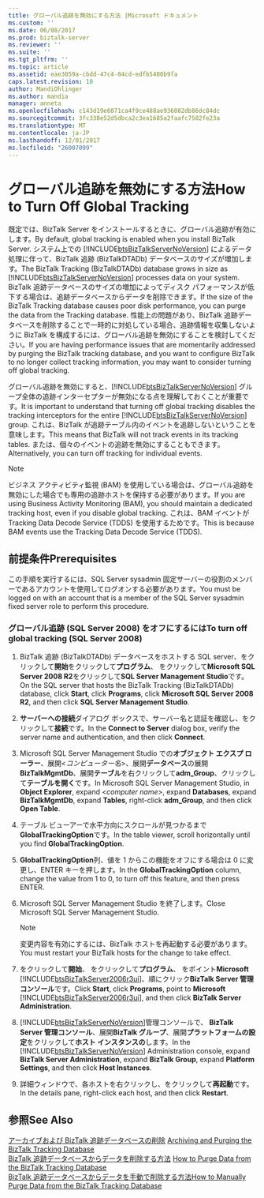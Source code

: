```yaml
---
title: グローバル追跡を無効にする方法 |Microsoft ドキュメント
ms.custom: ''
ms.date: 06/08/2017
ms.prod: biztalk-server
ms.reviewer: ''
ms.suite: ''
ms.tgt_pltfrm: ''
ms.topic: article
ms.assetid: eae3059a-cbdd-47c4-84cd-edfb5480b9fa
caps.latest.revision: 10
author: MandiOhlinger
ms.author: mandia
manager: anneta
ms.openlocfilehash: c143d19e6071ca4f9ce488ae936082db86dc84dc
ms.sourcegitcommit: 3fc338e52d5dbca2c3ea1685a2faafc7582fe23a
ms.translationtype: MT
ms.contentlocale: ja-JP
ms.lasthandoff: 12/01/2017
ms.locfileid: "26007099"
---
```

# <a name="how-to-turn-off-global-tracking"></a><span data-ttu-id="66691-102">グローバル追跡を無効にする方法</span><span class="sxs-lookup"><span data-stu-id="66691-102">How to Turn Off Global Tracking</span></span>
<span data-ttu-id="66691-103">既定では、BizTalk Server をインストールするときに、グローバル追跡が有効にします。</span><span class="sxs-lookup"><span data-stu-id="66691-103">By default, global tracking is enabled when you install BizTalk Server.</span></span> <span data-ttu-id="66691-104">システム上での [!INCLUDE[btsBizTalkServerNoVersion](../includes/btsbiztalkservernoversion-md.md)] によるデータ処理に伴って、BizTalk 追跡 (BizTalkDTADb) データベースのサイズが増加します。</span><span class="sxs-lookup"><span data-stu-id="66691-104">The BizTalk Tracking (BizTalkDTADb) database grows in size as [!INCLUDE[btsBizTalkServerNoVersion](../includes/btsbiztalkservernoversion-md.md)] processes data on your system.</span></span> <span data-ttu-id="66691-105">BizTalk 追跡データベースのサイズの増加によってディスク パフォーマンスが低下する場合は、追跡データベースからデータを削除できます。</span><span class="sxs-lookup"><span data-stu-id="66691-105">If the size of the BizTalk Tracking database causes poor disk performance, you can purge the data from the Tracking database.</span></span> <span data-ttu-id="66691-106">性能上の問題があり、BizTalk 追跡データベースを削除することで一時的に対処している場合、追跡情報を収集しないように BizTalk を構成するには、グローバル追跡を無効にすることを検討してください。</span><span class="sxs-lookup"><span data-stu-id="66691-106">If you are having performance issues that are momentarily addressed by purging the BizTalk tracking database, and you want to configure BizTalk to no longer collect tracking information, you may want to consider turning off global tracking.</span></span>  
  
 <span data-ttu-id="66691-107">グローバル追跡を無効にすると、[!INCLUDE[btsBizTalkServerNoVersion](../includes/btsbiztalkservernoversion-md.md)] グループ全体の追跡インターセプターが無効になる点を理解しておくことが重要です。</span><span class="sxs-lookup"><span data-stu-id="66691-107">It is important to understand that turning off global tracking disables the tracking interceptors for the entire [!INCLUDE[btsBizTalkServerNoVersion](../includes/btsbiztalkservernoversion-md.md)] group.</span></span> <span data-ttu-id="66691-108">これは、BizTalk が追跡テーブル内のイベントを追跡しないということを意味します。</span><span class="sxs-lookup"><span data-stu-id="66691-108">This means that BizTalk will not track events in its tracking tables.</span></span> <span data-ttu-id="66691-109">または、個々のイベントの追跡を無効にすることもできます。</span><span class="sxs-lookup"><span data-stu-id="66691-109">Alternatively, you can turn off tracking for individual events.</span></span>  
  
> [!NOTE]
>  <span data-ttu-id="66691-110">ビジネス アクティビティ監視 (BAM) を使用している場合は、グローバル追跡を無効にした場合でも専用の追跡ホストを保持する必要があります。</span><span class="sxs-lookup"><span data-stu-id="66691-110">If you are using Business Activity Monitoring (BAM), you should maintain a dedicated tracking host, even if you disable global tracking.</span></span> <span data-ttu-id="66691-111">これは、BAM イベントが Tracking Data Decode Service (TDDS) を使用するためです。</span><span class="sxs-lookup"><span data-stu-id="66691-111">This is because BAM events use the Tracking Data Decode Service (TDDS).</span></span>  
  
## <a name="prerequisites"></a><span data-ttu-id="66691-112">前提条件</span><span class="sxs-lookup"><span data-stu-id="66691-112">Prerequisites</span></span>  
 <span data-ttu-id="66691-113">この手順を実行するには、SQL Server sysadmin 固定サーバーの役割のメンバーであるアカウントを使用してログオンする必要があります。</span><span class="sxs-lookup"><span data-stu-id="66691-113">You must be logged on with an account that is a member of the SQL Server sysadmin fixed server role to perform this procedure.</span></span>  
  
### <a name="to-turn-off-global-tracking-sql-server-2008"></a><span data-ttu-id="66691-114">グローバル追跡 (SQL Server 2008) をオフにするには</span><span class="sxs-lookup"><span data-stu-id="66691-114">To turn off global tracking (SQL Server 2008)</span></span>  
  
1.  <span data-ttu-id="66691-115">BizTalk 追跡 (BizTalkDTADb) データベースをホストする SQL server、をクリックして**開始**をクリックして**プログラム**、 をクリックして**Microsoft SQL Server 2008 R2**をクリックして**SQL Server Management Studio**です。</span><span class="sxs-lookup"><span data-stu-id="66691-115">On the SQL server that hosts the BizTalk Tracking (BizTalkDTADb) database, click **Start**, click **Programs**, click **Microsoft SQL Server 2008 R2**, and then click **SQL Server Management Studio**.</span></span>  
  
2.  <span data-ttu-id="66691-116">**サーバーへの接続**ダイアログ ボックスで、サーバー名と認証を確認し、をクリックして**接続**です。</span><span class="sxs-lookup"><span data-stu-id="66691-116">In the **Connect to Server** dialog box, verify the server name and authentication, and then click **Connect**.</span></span>  
  
3.  <span data-ttu-id="66691-117">Microsoft SQL Server Management Studio での**オブジェクト エクスプ ローラー**、展開\<*コンピューター名*\>、展開**データベース**の展開**BizTalkMgmtDb**、展開**テーブル**を右クリックして**adm_Group**、クリックして**テーブルを開く**です。</span><span class="sxs-lookup"><span data-stu-id="66691-117">In Microsoft SQL Server Management Studio, in **Object Explorer**, expand \<*computer name*\>, expand **Databases**, expand **BizTalkMgmtDb**, expand **Tables**, right-click **adm_Group**, and then click **Open Table**.</span></span>  
  
4.  <span data-ttu-id="66691-118">テーブル ビューアーで水平方向にスクロールが見つかるまで**GlobalTrackingOption**です。</span><span class="sxs-lookup"><span data-stu-id="66691-118">In the table viewer, scroll horizontally until you find **GlobalTrackingOption**.</span></span>  
  
5.  <span data-ttu-id="66691-119">**GlobalTrackingOption**列、値を 1 からこの機能をオフにする場合は 0 に変更し、ENTER キーを押します。</span><span class="sxs-lookup"><span data-stu-id="66691-119">In the **GlobalTrackingOption** column, change the value from 1 to 0, to turn off this feature, and then press ENTER.</span></span>  
  
6.  <span data-ttu-id="66691-120">Microsoft SQL Server Management Studio を終了します。</span><span class="sxs-lookup"><span data-stu-id="66691-120">Close Microsoft SQL Server Management Studio.</span></span>  
  
    > [!NOTE]
    >  <span data-ttu-id="66691-121">変更内容を有効にするには、BizTalk ホストを再起動する必要があります。</span><span class="sxs-lookup"><span data-stu-id="66691-121">You must restart your BizTalk hosts for the change to take effect.</span></span>  
  
7.  <span data-ttu-id="66691-122">をクリックして**開始**、 をクリックして**プログラム**、 をポイント**Microsoft** [!INCLUDE[btsBizTalkServer2006r3ui](../includes/btsbiztalkserver2006r3ui-md.md)]、順にクリック**BizTalk Server 管理コンソール**です。</span><span class="sxs-lookup"><span data-stu-id="66691-122">Click **Start**, click **Programs**, point to **Microsoft** [!INCLUDE[btsBizTalkServer2006r3ui](../includes/btsbiztalkserver2006r3ui-md.md)], and then click **BizTalk Server Administration**.</span></span>  
  
8.  <span data-ttu-id="66691-123">[!INCLUDE[btsBizTalkServerNoVersion](../includes/btsbiztalkservernoversion-md.md)]管理コンソールで、 **BizTalk Server 管理コンソール**、展開**BizTalk グループ**、展開**プラットフォームの設定**をクリックして**ホスト インスタンスの**します。</span><span class="sxs-lookup"><span data-stu-id="66691-123">In the [!INCLUDE[btsBizTalkServerNoVersion](../includes/btsbiztalkservernoversion-md.md)] Administration console, expand **BizTalk Server Administration**, expand **BizTalk Group**, expand **Platform Settings**, and then click **Host Instances**.</span></span>  
  
9. <span data-ttu-id="66691-124">詳細ウィンドウで、各ホストを右クリックし、をクリックして**再起動**です。</span><span class="sxs-lookup"><span data-stu-id="66691-124">In the details pane, right-click each host, and then click **Restart**.</span></span>  
  
## <a name="see-also"></a><span data-ttu-id="66691-125">参照</span><span class="sxs-lookup"><span data-stu-id="66691-125">See Also</span></span>  
 <span data-ttu-id="66691-126">[アーカイブおよび BizTalk 追跡データベースの削除](../core/archiving-and-purging-the-biztalk-tracking-database.md) </span><span class="sxs-lookup"><span data-stu-id="66691-126">[Archiving and Purging the BizTalk Tracking Database](../core/archiving-and-purging-the-biztalk-tracking-database.md) </span></span>  
 <span data-ttu-id="66691-127">[BizTalk 追跡データベースからデータを削除する方法](../core/how-to-purge-data-from-the-biztalk-tracking-database.md) </span><span class="sxs-lookup"><span data-stu-id="66691-127">[How to Purge Data from the BizTalk Tracking Database](../core/how-to-purge-data-from-the-biztalk-tracking-database.md) </span></span>  
 [<span data-ttu-id="66691-128">BizTalk 追跡データベースからデータを手動で削除する方法</span><span class="sxs-lookup"><span data-stu-id="66691-128">How to Manually Purge Data from the BizTalk Tracking Database</span></span>](../core/how-to-manually-purge-data-from-the-biztalk-tracking-database.md)